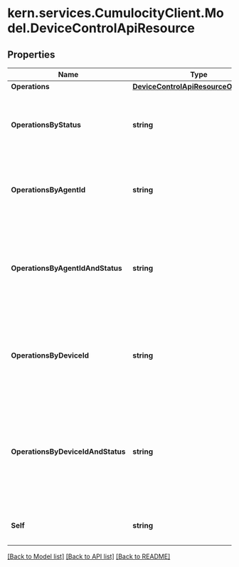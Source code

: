
# kern.services.CumulocityClient.Model.DeviceControlApiResource

## Properties

Name | Type | Description | Notes
------------ | ------------- | ------------- | -------------
**Operations** | [**DeviceControlApiResourceOperations**](DeviceControlApiResourceOperations.md) |  | [optional] 
**OperationsByStatus** | **string** | Read-only collection of all operations with a particular status. | [optional] 
**OperationsByAgentId** | **string** | Read-only collection of all operations targeting a particular agent. | [optional] 
**OperationsByAgentIdAndStatus** | **string** | Read-only collection of all operations targeting a particular agent and with a particular status. | [optional] 
**OperationsByDeviceId** | **string** | Read-only collection of all operations to be executed on a particular device. | [optional] 
**OperationsByDeviceIdAndStatus** | **string** | Read-only collection of all operations with a particular status, that should be executed on a particular device. | [optional] 
**Self** | **string** | A URL linking to this resource. | [optional] [readonly] 

[[Back to Model list]](../README.md#documentation-for-models)
[[Back to API list]](../README.md#documentation-for-api-endpoints)
[[Back to README]](../README.md)

